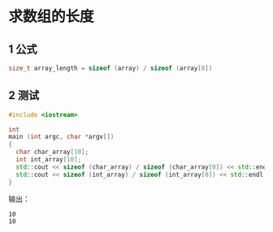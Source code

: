 # 求数组的长度

## 1 公式

```cpp
size_t array_length = sizeof (array) / sizeof (array[0])
```

## 2 测试

```cpp
#include <iostream>

int
main (int argc, char *argv[])
{
  char char_array[10];
  int int_array[10];
  std::cout << sizeof (char_array) / sizeof (char_array[0]) << std::endl;
  std::cout << sizeof (int_array) / sizeof (int_array[0]) << std::endl;
}
```

输出：

```shell
10
10
```